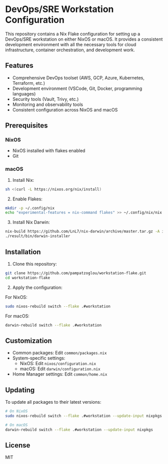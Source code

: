 # DevOps/SRE Workstation Configuration

This repository contains a Nix Flake configuration for setting up a DevOps/SRE workstation on either NixOS or macOS. It provides a consistent development environment with all the necessary tools for cloud infrastructure, container orchestration, and development work.

## Features

- Comprehensive DevOps toolset (AWS, GCP, Azure, Kubernetes, Terraform, etc.)
- Development environment (VSCode, Git, Docker, programming languages)
- Security tools (Vault, Trivy, etc.)
- Monitoring and observability tools
- Consistent configuration across NixOS and macOS

## Prerequisites

### NixOS
- NixOS installed with flakes enabled
- Git

### macOS
1. Install Nix:
```bash
sh <(curl -L https://nixos.org/nix/install)
```

2. Enable Flakes:
```bash
mkdir -p ~/.config/nix
echo "experimental-features = nix-command flakes" >> ~/.config/nix/nix.conf
```

3. Install Nix Darwin:
```bash
nix-build https://github.com/LnL7/nix-darwin/archive/master.tar.gz -A installer
./result/bin/darwin-installer
```

## Installation

1. Clone this repository:
```bash
git clone https://github.com/pampatzoglou/workstation-flake.git
cd workstation-flake
```

2. Apply the configuration:

For NixOS:
```bash
sudo nixos-rebuild switch --flake .#workstation
```

For macOS:
```bash
darwin-rebuild switch --flake .#workstation
```

## Customization

- Common packages: Edit `common/packages.nix`
- System-specific settings:
  - NixOS: Edit `nixos/configuration.nix`
  - macOS: Edit `darwin/configuration.nix`
- Home Manager settings: Edit `common/home.nix`

## Updating

To update all packages to their latest versions:

```bash
# On NixOS
sudo nixos-rebuild switch --flake .#workstation --update-input nixpkgs

# On macOS
darwin-rebuild switch --flake .#workstation --update-input nixpkgs
```

## License

MIT

